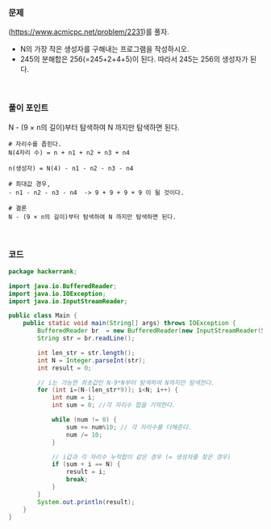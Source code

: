 ### 문제
(https://www.acmicpc.net/problem/2231)를 풀자.
+  N의 가장 작은 생성자를 구해내는 프로그램을 작성하시오.
+  245의 분해합은 256(=245+2+4+5)이 된다. 따라서 245는 256의 생성자가 된다.

<br>

### 풀이 포인트
N - (9 × n의 길이)부터 탐색하여 N 까지만 탐색하면 된다.
```
# 자리수를 좁힌다.
N(4자리 수) = n + n1 + n2 + n3 + n4

n(생성자) = N(4) - n1 - n2 - n3 - n4

# 최대값 경우,
- n1 - n2 - n3 - n4  -> 9 + 9 + 9 + 9 이 될 것이다.

# 결론
N - (9 × n의 길이)부터 탐색하여 N 까지만 탐색하면 된다.
```

<br>

### 코드
```java
package hackerrank;

import java.io.BufferedReader;
import java.io.IOException;
import java.io.InputStreamReader;

public class Main {
    public static void main(String[] args) throws IOException {
        BufferedReader br  = new BufferedReader(new InputStreamReader(System.in));
        String str = br.readLine();

        int len_str = str.length();
        int N = Integer.parseInt(str);
        int result = 0;

        // i는 가능한 최솟값인 N-9*N부터 탐색하여 N까지만 탐색한다.
        for (int i=(N-(len_str*9)); i<N; i++) {
            int num = i;
            int sum = 0; //각 자리수 합을 기억한다.

            while (num != 0) {
                sum += num%10; // 각 자리수를 더해준다.
                num /= 10;
            }

            // i값과 각 자리수 누적합이 같은 경우 (= 생성자를 찾은 경우)
            if (sum + i == N) {
                result = i;
                break;
            }
        }
        System.out.println(result);
    }
}
```

